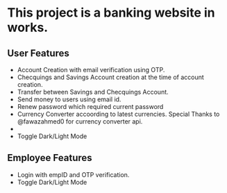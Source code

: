 <h1><italic>This project is a banking website in works.</italic></h1>

<h2>User Features</h2>

<ul>
    <li>Account Creation with email verification using OTP.</li>
    <li>Checquings and Savings Account creation at the time of account creation.</li>
    <li>Transfer between Savings and Checquings Account.</li>
    <li>Send money to users using email id.</li>
    <li>Renew password which required current password</li>
    <li> Currency Converter accoording to latest currencies. Special Thanks to @fawazahmed0 for currency converter api.<li>
    <li>Toggle Dark/Light Mode</li>
</ul>

<h2>Employee Features</h2>
<ul>
    <li>Login with empID and OTP verification.</li>
    <li>Toggle Dark/Light Mode</li>
</ul>